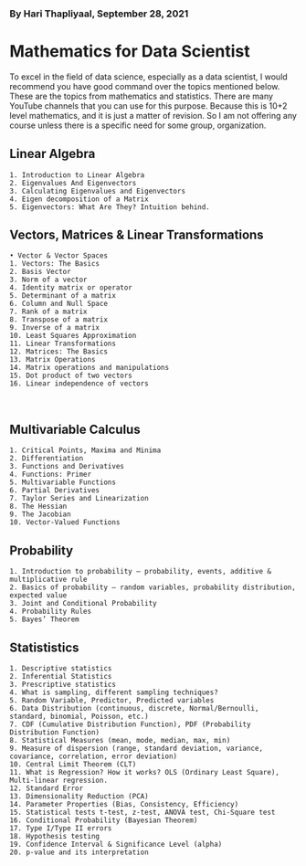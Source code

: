 ###  By Hari Thapliyaal, September 28, 2021

# Mathematics for Data Scientist

To excel in the field of data science, especially as a data scientist, I would recommend you have good command over the topics mentioned below. These are the topics from mathematics and statistics. There are many YouTube channels that you can use for this purpose. Because this is 10+2 level mathematics, and it is just a matter of revision. So I am not offering any course unless there is a specific need for some group, organization.

## Linear Algebra
    1. Introduction to Linear Algebra
    2. Eigenvalues And Eigenvectors
    3. Calculating Eigenvalues and Eigenvectors
    4. Eigen decomposition of a Matrix
    5. Eigenvectors: What Are They? Intuition behind.

## Vectors, Matrices & Linear Transformations
    • Vector & Vector Spaces
    1. Vectors: The Basics
    2. Basis Vector
    3. Norm of a vector
    4. Identity matrix or operator
    5. Determinant of a matrix
    6. Column and Null Space
    7. Rank of a matrix
    8. Transpose of a matrix
    9. Inverse of a matrix
    10. Least Squares Approximation
    11. Linear Transformations
    12. Matrices: The Basics
    13. Matrix Operations
    14. Matrix operations and manipulations
    15. Dot product of two vectors
    16. Linear independence of vectors
 
## Multivariable Calculus
    1. Critical Points, Maxima and Minima
    2. Differentiation
    3. Functions and Derivatives
    4. Functions: Primer
    5. Multivariable Functions
    6. Partial Derivatives
    7. Taylor Series and Linearization
    8. The Hessian
    9. The Jacobian
    10. Vector-Valued Functions
	
## Probability
    1. Introduction to probability – probability, events, additive & multiplicative rule
    2. Basics of probability – random variables, probability distribution, expected value
    3. Joint and Conditional Probability
    4. Probability Rules
    5. Bayes’ Theorem
## Statististics
    1. Descriptive statistics
    2. Inferential Statistics
    3. Prescriptive statistics
    4. What is sampling, different sampling techniques?
    5. Random Variable, Predictor, Predicted variables
    6. Data Distribution (continuous, discrete, Normal/Bernoulli, standard, binomial, Poisson, etc.)
    7. CDF (Cumulative Distribution Function), PDF (Probability Distribution Function)
    8. Statistical Measures (mean, mode, median, max, min)
    9. Measure of dispersion (range, standard deviation, variance, covariance, correlation, error deviation)
    10. Central Limit Theorem (CLT)
    11. What is Regression? How it works? OLS (Ordinary Least Square), Multi-linear regression.
    12. Standard Error
    13. Dimensionality Reduction (PCA)
    14. Parameter Properties (Bias, Consistency, Efficiency)
    15. Statistical tests t-test, z-test, ANOVA test, Chi-Square test
    16. Conditional Probability (Bayesian Theorem)
    17. Type I/Type II errors
    18. Hypothesis testing
    19. Confidence Interval & Significance Level (alpha)
    20. p-value and its interpretation
